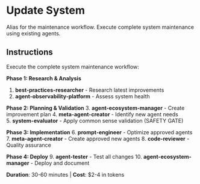 # Update System

Alias for the maintenance workflow. Execute complete system maintenance using existing agents.

## Instructions

Execute the complete system maintenance workflow:

**Phase 1: Research & Analysis**
1. **best-practices-researcher** - Research latest improvements
2. **agent-observability-platform** - Assess system health

**Phase 2: Planning & Validation**
3. **agent-ecosystem-manager** - Create improvement plan
4. **meta-agent-creator** - Identify new agent needs  
5. **system-evaluator** - Apply common sense validation (SAFETY GATE)

**Phase 3: Implementation**
6. **prompt-engineer** - Optimize approved agents
7. **meta-agent-creator** - Create approved new agents
8. **code-reviewer** - Quality assurance

**Phase 4: Deploy**
9. **agent-tester** - Test all changes
10. **agent-ecosystem-manager** - Deploy and document

**Duration**: 30-60 minutes | **Cost**: $2-4 in tokens